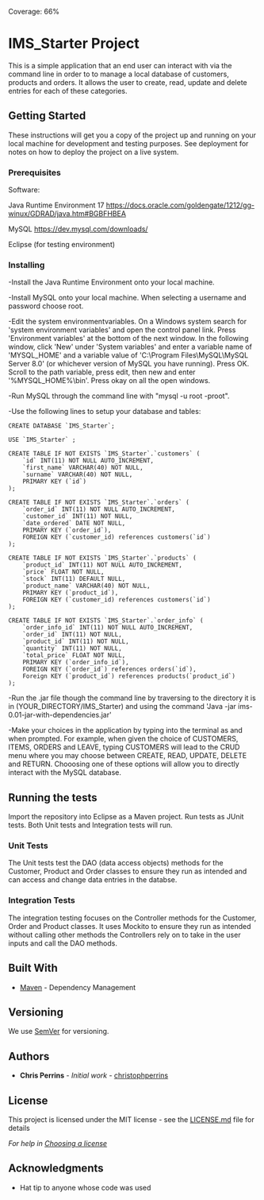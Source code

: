 Coverage: 66%
# IMS_Starter Project

This is a simple application that an end user can interact with via the command line in order to to manage a local database of customers, products and orders. It allows the user to create, read, update and delete entries for each of these categories.

## Getting Started

These instructions will get you a copy of the project up and running on your local machine for development and testing purposes. See deployment for notes on how to deploy the project on a live system.

### Prerequisites

Software:

Java Runtime Environment 17
    https://docs.oracle.com/goldengate/1212/gg-winux/GDRAD/java.htm#BGBFHBEA

MySQL
    https://dev.mysql.com/downloads/

Eclipse (for testing environment)



### Installing


-Install the Java Runtime Environment onto your local machine.

-Install MySQL onto your local machine. When selecting a username and password choose root.

-Edit the system environmentvariables. On a Windows system search for 'system environment variables' and open the control panel link. Press 'Environment variables' at the bottom of the next window. In the following window, click 'New' under 'System variables' and enter a variable name of 'MYSQL_HOME' and a variable value of 'C:\Program Files\MySQL\MySQL Server 8.0' (or whichever version of MySQL you have running). Press OK. Scroll to the path variable, press edit, then new and enter '%MYSQL_HOME%\bin'. Press okay on all the open windows.


-Run MySQL through the command line with "mysql -u root -proot".

-Use the following lines to setup your database and tables:

    CREATE DATABASE `IMS_Starter`;

    USE `IMS_Starter` ;

    CREATE TABLE IF NOT EXISTS `IMS_Starter`.`customers` (
        `id` INT(11) NOT NULL AUTO_INCREMENT,
        `first_name` VARCHAR(40) NOT NULL,
        `surname` VARCHAR(40) NOT NULL,
        PRIMARY KEY (`id`)
    );

    CREATE TABLE IF NOT EXISTS `IMS_Starter`.`orders` (
        `order_id` INT(11) NOT NULL AUTO_INCREMENT,
        `customer_id` INT(11) NOT NULL,
        `date_ordered` DATE NOT NULL,
        PRIMARY KEY (`order_id`),
        FOREIGN KEY (`customer_id) references customers(`id`)
    );

    CREATE TABLE IF NOT EXISTS `IMS_Starter`.`products` (
        `product_id` INT(11) NOT NULL AUTO_INCREMENT,
        `price` FLOAT NOT NULL,
        `stock` INT(11) DEFAULT NULL,
        `product_name` VARCHAR(40) NOT NULL,
        PRIMARY KEY (`product_id`),
        FOREIGN KEY (`customer_id) references customers(`id`)
    );

    CREATE TABLE IF NOT EXISTS `IMS_Starter`.`order_info` (
        `order_info_id` INT(11) NOT NULL AUTO_INCREMENT,
        `order_id` INT(11) NOT NULL,
        `product_id` INT(11) NOT NULL,
        `quantity` INT(11) NOT NULL,
        `total_price` FLOAT NOT NULL,
        PRIMARY KEY (`order_info_id`),
        FOREIGN KEY (`order_id`) references orders(`id`),
        Foreign KEY (`product_id`) references products(`product_id`)
    );

-Run the .jar file though the command line by traversing to the directory it is in (YOUR_DIRECTORY/IMS_Starter) and using the command 'Java -jar ims-0.01-jar-with-dependencies.jar'

-Make your choices in the application by typing into the terminal as and when prompted. For example, when given the choice of CUSTOMERS, ITEMS, ORDERS and LEAVE, typing CUSTOMERS will lead to the CRUD menu where you may choose between CREATE, READ, UPDATE, DELETE and RETURN. Chooosing one of these options will allow you to directly interact with the MySQL database. 


## Running the tests

Import the repository into Eclipse as a Maven project. Run tests as JUnit tests. Both Unit tests and Integration tests will run.

### Unit Tests 

The Unit tests test the DAO (data access objects) methods for the Customer, Product and Order classes to ensure they run as intended and can access and change data entries in the databse.

### Integration Tests 

The integration testing focuses on the Controller methods for the Customer, Order and Product classes. It uses Mockito to ensure they run as intended without calling other methods the Controllers rely on to take in the user inputs and call the DAO methods.


## Built With

* [Maven](https://maven.apache.org/) - Dependency Management

## Versioning

We use [SemVer](http://semver.org/) for versioning.

## Authors

* **Chris Perrins** - *Initial work* - [christophperrins](https://github.com/christophperrins)

## License

This project is licensed under the MIT license - see the [LICENSE.md](LICENSE.md) file for details 

*For help in [Choosing a license](https://choosealicense.com/)*

## Acknowledgments

* Hat tip to anyone whose code was used
